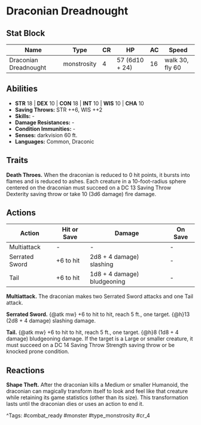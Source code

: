 # Draconian Dreadnought

## Stat Block

| Name | Type | CR | HP | AC | Speed |
|------|------|----|----|----|-------|
| Draconian Dreadnought | monstrosity | 4 | 57 (6d10 + 24) | 16 | walk 30, fly 60 |

## Abilities

- **STR** 18 | **DEX** 10 | **CON** 18 | **INT** 10 | **WIS** 10 | **CHA** 10
- **Saving Throws:** STR ++6, WIS ++2  
- **Skills:** -  
- **Damage Resistances:** -  
- **Condition Immunities:** -  
- **Senses:** darkvision 60 ft.  
- **Languages:** Common, Draconic

## Traits

**Death Throes.** When the draconian is reduced to 0 hit points, it bursts into flames and is reduced to ashes. Each creature in a 10-foot-radius sphere centered on the draconian must succeed on a DC 13 Saving Throw Dexterity saving throw or take 10 (3d6 damage) fire damage.


## Actions

| Action | Hit or Save | Damage | On Save |
|--------|--------------|--------|----------|
| Multiattack | - | - | - |
| Serrated Sword | +6 to hit | 2d8 + 4 damage) slashing | - |
| Tail | +6 to hit | 1d8 + 4 damage) bludgeoning | - |

**Multiattack.** The draconian makes two Serrated Sword attacks and one Tail attack.

**Serrated Sword.** {@atk mw} +6 to hit to hit, reach 5 ft., one target. {@h}13 (2d8 + 4 damage) slashing damage.

**Tail.** {@atk mw} +6 to hit to hit, reach 5 ft., one target. {@h}8 (1d8 + 4 damage) bludgeoning damage. If the target is a Large or smaller creature, it must succeed on a DC 14 Saving Throw Strength saving throw or be knocked prone condition.

## Reactions

**Shape Theft.** After the draconian kills a Medium or smaller Humanoid, the draconian can magically transform itself to look and feel like that creature while retaining its game statistics (other than its size). This transformation lasts until the draconian dies or uses an action to end it.



^Tags: #combat_ready #monster #type_monstrosity #cr_4